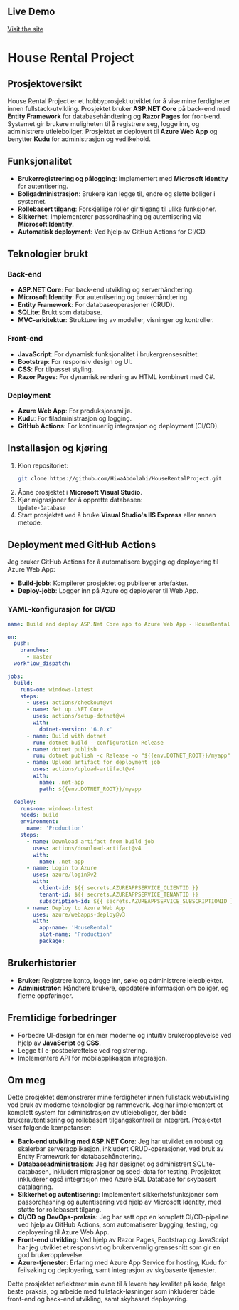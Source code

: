 ## Live Demo  
[Visit the site](https://houserental.azurewebsites.net)  

# House Rental Project  

## Prosjektoversikt  
House Rental Project er et hobbyprosjekt utviklet for å vise mine ferdigheter innen fullstack-utvikling. Prosjektet bruker **ASP.NET Core** på back-end med **Entity Framework** for databasehåndtering og **Razor Pages** for front-end. Systemet gir brukere muligheten til å registrere seg, logge inn, og administrere utleieboliger. Prosjektet er deployert til **Azure Web App** og benytter **Kudu** for administrasjon og vedlikehold.  

## Funksjonalitet  
- **Brukerregistrering og pålogging**: Implementert med **Microsoft Identity** for autentisering.  
- **Boligadministrasjon**: Brukere kan legge til, endre og slette boliger i systemet.  
- **Rollebasert tilgang**: Forskjellige roller gir tilgang til ulike funksjoner.  
- **Sikkerhet**: Implementerer passordhashing og autentisering via **Microsoft Identity**.  
- **Automatisk deployment**: Ved hjelp av GitHub Actions for CI/CD.  

## Teknologier brukt  

### Back-end  
- **ASP.NET Core**: For back-end utvikling og serverhåndtering.  
- **Microsoft Identity**: For autentisering og brukerhåndtering.  
- **Entity Framework**: For databaseoperasjoner (CRUD).  
- **SQLite**: Brukt som database.  
- **MVC-arkitektur**: Strukturering av modeller, visninger og kontroller.  

### Front-end  
- **JavaScript**: For dynamisk funksjonalitet i brukergrensesnittet.  
- **Bootstrap**: For responsiv design og UI.  
- **CSS**: For tilpasset styling.  
- **Razor Pages**: For dynamisk rendering av HTML kombinert med C#.  

### Deployment  
- **Azure Web App**: For produksjonsmiljø.  
- **Kudu**: For filadministrasjon og logging.  
- **GitHub Actions**: For kontinuerlig integrasjon og deployment (CI/CD).  

## Installasjon og kjøring  

1. Klon repositoriet:  
   ```bash  
   git clone https://github.com/HiwaAbdolahi/HouseRentalProject.git  

2. Åpne prosjektet i **Microsoft Visual Studio**.
3. Kjør migrasjoner for å opprette databasen:  
   `Update-Database`
4. Start prosjektet ved å bruke **Visual Studio's IIS Express** eller annen metode.



## Deployment med GitHub Actions  

Jeg bruker GitHub Actions for å automatisere bygging og deployering til Azure Web App:  
- **Build-jobb**: Kompilerer prosjektet og publiserer artefakter.  
- **Deploy-jobb**: Logger inn på Azure og deployerer til Web App.  

### YAML-konfigurasjon for CI/CD  

```yaml
name: Build and deploy ASP.Net Core app to Azure Web App - HouseRental  

on:  
  push:  
    branches:  
      - master  
  workflow_dispatch:  

jobs:  
  build:  
    runs-on: windows-latest  
    steps:  
      - uses: actions/checkout@v4  
      - name: Set up .NET Core  
        uses: actions/setup-dotnet@v4  
        with:  
          dotnet-version: '6.0.x'  
      - name: Build with dotnet  
        run: dotnet build --configuration Release  
      - name: dotnet publish  
        run: dotnet publish -c Release -o "${{env.DOTNET_ROOT}}/myapp"  
      - name: Upload artifact for deployment job  
        uses: actions/upload-artifact@v4  
        with:  
          name: .net-app  
          path: ${{env.DOTNET_ROOT}}/myapp  

  deploy:  
    runs-on: windows-latest  
    needs: build  
    environment:  
      name: 'Production'  
    steps:  
      - name: Download artifact from build job  
        uses: actions/download-artifact@v4  
        with:  
          name: .net-app  
      - name: Login to Azure  
        uses: azure/login@v2  
        with:  
          client-id: ${{ secrets.AZUREAPPSERVICE_CLIENTID }}  
          tenant-id: ${{ secrets.AZUREAPPSERVICE_TENANTID }}  
          subscription-id: ${{ secrets.AZUREAPPSERVICE_SUBSCRIPTIONID }}  
      - name: Deploy to Azure Web App  
        uses: azure/webapps-deploy@v3  
        with:  
          app-name: 'HouseRental'  
          slot-name: 'Production'  
          package: 
```


## Brukerhistorier
- **Bruker**: Registrere konto, logge inn, søke og administrere leieobjekter.
- **Administrator**: Håndtere brukere, oppdatere informasjon om boliger, og fjerne oppføringer.

## Fremtidige forbedringer
- Forbedre UI-design for en mer moderne og intuitiv brukeropplevelse ved hjelp av **JavaScript** og **CSS**.
- Legge til e-postbekreftelse ved registrering.
- Implementere API for mobilapplikasjon integrasjon.


## Om meg  
Dette prosjektet demonstrerer mine ferdigheter innen fullstack webutvikling ved bruk av moderne teknologier og rammeverk. Jeg har implementert et komplett system for administrasjon av utleieboliger, der både brukerautentisering og rollebasert tilgangskontroll er integrert. Prosjektet viser følgende kompetanser:  

- **Back-end utvikling med ASP.NET Core**: Jeg har utviklet en robust og skalerbar serverapplikasjon, inkludert CRUD-operasjoner, ved bruk av Entity Framework for databasehåndtering.  
- **Databaseadministrasjon**: Jeg har designet og administrert SQLite-databasen, inkludert migrasjoner og seed-data for testing. Prosjektet inkluderer også integrasjon med Azure SQL Database for skybasert datalagring.  
- **Sikkerhet og autentisering**: Implementert sikkerhetsfunksjoner som passordhashing og autentisering ved hjelp av Microsoft Identity, med støtte for rollebasert tilgang.  
- **CI/CD og DevOps-praksis**: Jeg har satt opp en komplett CI/CD-pipeline ved hjelp av GitHub Actions, som automatiserer bygging, testing, og deployering til Azure Web App.  
- **Front-end utvikling**: Ved hjelp av Razor Pages, Bootstrap og JavaScript har jeg utviklet et responsivt og brukervennlig grensesnitt som gir en god brukeropplevelse.  
- **Azure-tjenester**: Erfaring med Azure App Service for hosting, Kudu for feilsøking og deployering, samt integrasjon av skybaserte tjenester.  

Dette prosjektet reflekterer min evne til å levere høy kvalitet på kode, følge beste praksis, og arbeide med fullstack-løsninger som inkluderer både front-end og back-end utvikling, samt skybasert deployering.